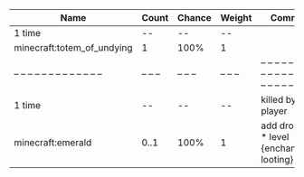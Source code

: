 | Name                       | Count | Chance | Weight | Comment                                       |
| -------------------------- | ----- | ------ | ------ | --------------------------------------------- |
| 1 time                     |    -- |     -- |     -- |                                               |
| minecraft:totem_of_undying |     1 |   100% |      1 |                                               |
| – – – – – – – – – – – – –  | – – – | – – –  | – – –  | – – – – – – – – – – – – – – – – – – – – – – – |
| 1 time                     |    -- |     -- |     -- | killed by player                              |
| minecraft:emerald          |  0..1 |   100% |      1 | add drop: 0..1 * level {enchantment: looting} |